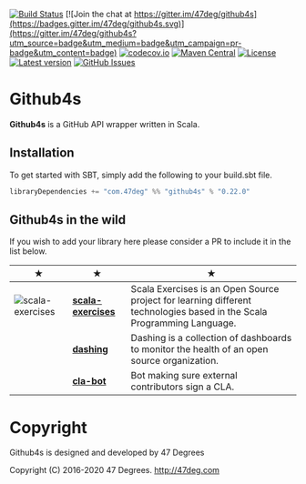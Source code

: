 
[comment]: # (Start Badges)

[![Build Status](https://travis-ci.org/47degrees/github4s.svg?branch=master)](https://travis-ci.org/47degrees/github4s) [![Join the chat at https://gitter.im/47deg/github4s](https://badges.gitter.im/47deg/github4s.svg)](https://gitter.im/47deg/github4s?utm_source=badge&utm_medium=badge&utm_campaign=pr-badge&utm_content=badge) [![codecov.io](http://codecov.io/gh/47deg/github4s/branch/master/graph/badge.svg)](http://codecov.io/gh/47deg/github4s) [![Maven Central](https://img.shields.io/badge/maven%20central-0.22.0-green.svg)](https://oss.sonatype.org/#nexus-search;gav~com.47deg~github4s*) [![License](https://img.shields.io/badge/license-Apache%202-blue.svg)](https://raw.githubusercontent.com/47deg/github4s/master/LICENSE) [![Latest version](https://img.shields.io/badge/github4s-0.22.0-green.svg)](https://index.scala-lang.org/47deg/github4s) [![GitHub Issues](https://img.shields.io/github/issues/47deg/github4s.svg)](https://github.com/47degrees/github4s/issues)

[comment]: # (End Badges)

Github4s
=============

**Github4s** is a GitHub API wrapper written in Scala.

## Installation

To get started with SBT, simply add the following to your build.sbt file.

[comment]: # (Start Replace)

```scala
libraryDependencies += "com.47deg" %% "github4s" % "0.22.0"
```

[comment]: # (End Replace)

## Github4s in the wild

If you wish to add your library here please consider a PR to include it in the list below.

★ | ★ | ★
--- | --- | ---
![scala-exercises](https://www.scala-exercises.org/assets/images/navbar_brand.svg) | [**scala-exercises**](https://www.scala-exercises.org/) | Scala Exercises is an Open Source project for learning different technologies based in the Scala Programming Language.
| | [**dashing**](https://github.com/benfradet/dashing) | Dashing is a collection of dashboards to monitor the health of an open source organization.
| | [**cla-bot**](https://github.com/snowplow-incubator/cla-bot) | Bot making sure external contributors sign a CLA.

[comment]: # (Start Copyright)
# Copyright

Github4s is designed and developed by 47 Degrees

Copyright (C) 2016-2020 47 Degrees. <http://47deg.com>

[comment]: # (End Copyright)